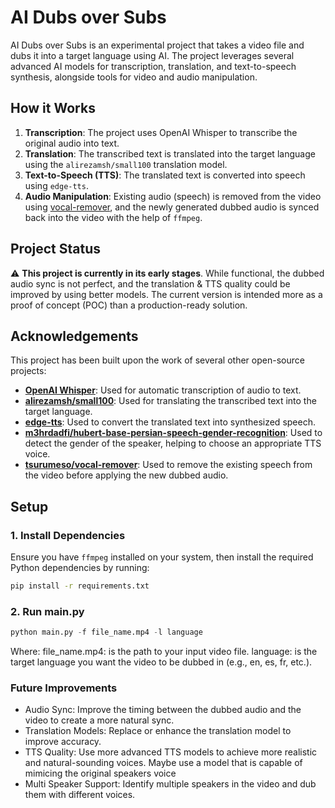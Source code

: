 # AI Dubs over Subs

AI Dubs over Subs is an experimental project that takes a video file and dubs it into a target language using AI. The project leverages several advanced AI models for transcription, translation, and text-to-speech synthesis, alongside tools for video and audio manipulation.

## How it Works
1. **Transcription**: The project uses OpenAI Whisper to transcribe the original audio into text.
2. **Translation**: The transcribed text is translated into the target language using the `alirezamsh/small100` translation model.
3. **Text-to-Speech (TTS)**: The translated text is converted into speech using `edge-tts`.
4. **Audio Manipulation**: Existing audio (speech) is removed from the video using [vocal-remover](https://github.com/tsurumeso/vocal-remover), and the newly generated dubbed audio is synced back into the video with the help of `ffmpeg`.

## Project Status
⚠️ **This project is currently in its early stages**. While functional, the dubbed audio sync is not perfect, and the translation & TTS quality could be improved by using better models. The current version is intended more as a proof of concept (POC) than a production-ready solution.

## Acknowledgements
This project has been built upon the work of several other open-source projects:
- **[OpenAI Whisper](https://github.com/openai/whisper)**: Used for automatic transcription of audio to text.
- **[alirezamsh/small100](https://huggingface.co/alirezamsh/small100)**: Used for translating the transcribed text into the target language.
- **[edge-tts](https://github.com/rany2/edge-tts)**: Used to convert the translated text into synthesized speech.
- **[m3hrdadfi/hubert-base-persian-speech-gender-recognition](https://github.com/m3hrdadfi/hubert-base-persian-speech-gender-recognition)**: Used to detect the gender of the speaker, helping to choose an appropriate TTS voice.
- **[tsurumeso/vocal-remover](https://github.com/tsurumeso/vocal-remover)**: Used to remove the existing speech from the video before applying the new dubbed audio.

## Setup

### 1. Install Dependencies
Ensure you have `ffmpeg` installed on your system, then install the required Python dependencies by running:

```bash
pip install -r requirements.txt
```
### 2. Run main.py
```python
python main.py -f file_name.mp4 -l language
```
Where:
    file_name.mp4: is the path to your input video file.
    language: is the target language you want the video to be dubbed in (e.g., en, es, fr, etc.).

### Future Improvements

- Audio Sync: Improve the timing between the dubbed audio and the video to create a more natural sync.
- Translation Models: Replace or enhance the translation model to improve accuracy.
- TTS Quality: Use more advanced TTS models to achieve more realistic and natural-sounding voices. Maybe use a model that is capable of mimicing the original speakers voice
- Multi Speaker Support: Identify multiple speakers in the video and dub them with different voices.
